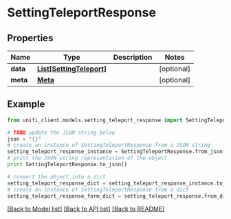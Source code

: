 # SettingTeleportResponse


## Properties

Name | Type | Description | Notes
------------ | ------------- | ------------- | -------------
**data** | [**List[SettingTeleport]**](SettingTeleport.md) |  | [optional] 
**meta** | [**Meta**](Meta.md) |  | [optional] 

## Example

```python
from unifi_client.models.setting_teleport_response import SettingTeleportResponse

# TODO update the JSON string below
json = "{}"
# create an instance of SettingTeleportResponse from a JSON string
setting_teleport_response_instance = SettingTeleportResponse.from_json(json)
# print the JSON string representation of the object
print SettingTeleportResponse.to_json()

# convert the object into a dict
setting_teleport_response_dict = setting_teleport_response_instance.to_dict()
# create an instance of SettingTeleportResponse from a dict
setting_teleport_response_form_dict = setting_teleport_response.from_dict(setting_teleport_response_dict)
```
[[Back to Model list]](../README.md#documentation-for-models) [[Back to API list]](../README.md#documentation-for-api-endpoints) [[Back to README]](../README.md)


